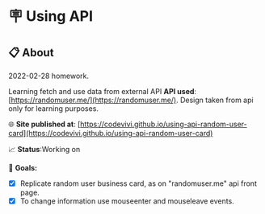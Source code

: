 # 🪧 Using API

## 📋 About

2022-02-28 homework.

Learning fetch and use data from external API
**API used**: [https://randomuser.me/](https://randomuser.me/). Design taken from api only for learning purposes.

🌐 **Site published at**: [https://codevivi.github.io/using-api-random-user-card](https://codevivi.github.io/using-api-random-user-card)

📈 **Status**:Working on

🎯 **Goals:**

- [x] Replicate random user business card, as on "randomuser.me" api front page.
- [x] To change information use mouseenter and mouseleave events.
